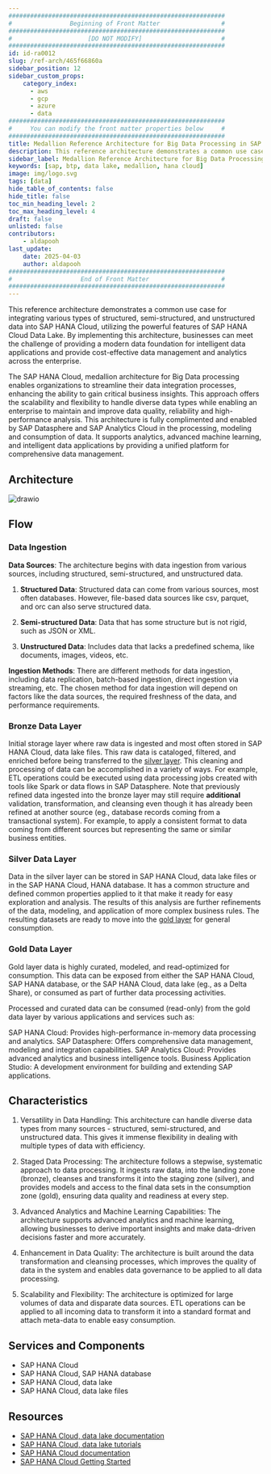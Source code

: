 ```yaml
---
############################################################
#                Beginning of Front Matter                 #
############################################################
#                     [DO NOT MODIFY]                      #
############################################################
id: id-ra0012
slug: /ref-arch/465f66860a
sidebar_position: 12
sidebar_custom_props:
    category_index:
      - aws
      - gcp
      - azure
      - data
############################################################
#     You can modify the front matter properties below     #
############################################################
title: Medallion Reference Architecture for Big Data Processing in SAP HANA Cloud
description: This reference architecture demonstrates a common use case for integrating various types of data—structured, semi-structured, and unstructured—into SAP HANA Cloud, utilizing the powerful features of SAP HANA Cloud Data Lake. By implementing this architecture, businesses can meet the challenge of providing a modern data foundation for intelligent data applications and provide cost-effective data management and analytics across the enterprise.
sidebar_label: Medallion Reference Architecture for Big Data Processing in SAP HANA Cloud
keywords: [sap, btp, data lake, medallion, hana cloud]
image: img/logo.svg
tags: [data]
hide_table_of_contents: false
hide_title: false
toc_min_heading_level: 2
toc_max_heading_level: 4
draft: false
unlisted: false
contributors:
    - aldapooh
last_update:
    date: 2025-04-03
    author: aldapooh
############################################################
#                   End of Front Matter                    #
############################################################
---
```


This reference architecture demonstrates a common use case for integrating various types of structured, semi-structured, and unstructured data into SAP HANA Cloud, utilizing the powerful features of SAP HANA Cloud Data Lake. By implementing this architecture, businesses can meet the challenge of providing a modern data foundation for intelligent data applications and provide cost-effective data management and analytics across the enterprise.

The SAP HANA Cloud, medallion architecture for Big Data processing enables organizations to streamline their data integration processes, enhancing the ability to gain critical business insights. This approach offers the scalability and flexibility to handle diverse data types while enabling an enterprise to maintain and improve data quality, reliability and high-performance analysis. This architecture is fully complimented and enabled by SAP Datasphere and SAP Analytics Cloud in the processing, modeling and consumption of data. It supports analytics, advanced machine learning, and intelligent data applications by providing a unified platform for comprehensive data management.

## Architecture

![drawio](drawio/medallion-big-data-architecture.drawio)

## Flow

### Data Ingestion

**Data Sources**: The architecture begins with data ingestion from various sources, including structured, semi-structured, and unstructured data.

1. **Structured Data**: Structured data can come from various sources, most often databases. However, file-based data sources like csv, parquet, and orc can also serve structured data.

2. **Semi-structured Data**: Data that has some structure but is not rigid, such as JSON or XML.

3. **Unstructured Data**: Includes data that lacks a predefined schema, like documents, images, videos, etc.  

**Ingestion Methods**: There are different methods for data ingestion, including data replication, batch-based ingestion, direct ingestion via streaming, etc. The chosen method for data ingestion will depend on factors like the data sources, the required freshness of the data, and performance requirements.

### Bronze Data Layer

Initial storage layer where raw data is ingested and most often stored in SAP HANA Cloud, data lake files. This raw data is cataloged, filtered, and enriched before being transferred to the [silver layer](#silver-data-layer). This cleaning and processing of data can be accomplished in a variety of ways. For example, ETL operations could be executed using data processing jobs created with tools like Spark or data flows in SAP Datasphere. Note that previously refined data ingested into the bronze layer may still require **additional** validation, transformation, and cleansing even though it has already been refined at another source (eg., database records coming from a transactional system). For example, to apply a consistent format to data coming from different sources but representing the same or similar business entities.

### Silver Data Layer

Data in the silver layer can be stored in SAP HANA Cloud, data lake files or in the SAP HANA Cloud, HANA database. It has a common structure and defined common properties applied to it that make it ready for easy exploration and analysis. The results of this analysis are further refinements of the data, modeling, and application of more complex business rules. The resulting datasets are ready to move into the [gold layer](#gold-data-layer) for general consumption.

### Gold Data Layer

Gold layer data is highly curated, modeled, and read-optimized for consumption. This data can be exposed from either the SAP HANA Cloud, SAP HANA database, or the SAP HANA Cloud, data lake (eg., as a Delta Share), or consumed as part of further data processing activities.

Processed and curated data can be consumed (read-only) from the gold data layer by various applications and services such as:

SAP HANA Cloud: Provides high-performance in-memory data processing and analytics.
SAP Datasphere: Offers comprehensive data management, modeling and integration capabilities.
SAP Analytics Cloud: Provides advanced analytics and business intelligence tools.
Business Application Studio: A development environment for building and extending SAP applications.

## Characteristics

1. Versatility in Data Handling: This architecture can handle diverse data types from many sources - structured, semi-structured, and unstructured data. This gives it immense flexibility in dealing with multiple types of data with efficiency.

2. Staged Data Processing: The architecture follows a stepwise, systematic approach to data processing. It ingests raw data, into the landing zone (bronze), cleanses and transforms it into the staging zone (silver), and provides models and access to the final data sets in the consumption zone (gold), ensuring data quality and readiness at every step.

3. Advanced Analytics and Machine Learning Capabilities: The architecture supports advanced analytics and machine learning, allowing businesses to derive important insights and make data-driven decisions faster and more accurately.

4. Enhancement in Data Quality: The architecture is built around the data transformation and cleansing processes, which improves the quality of data in the system and enables data governance to be applied to all data processing.

5. Scalability and Flexibility: The architecture is optimized for large volumes of data and disparate data sources. ETL operations can be applied to all incoming data to transform it into a standard format and attach meta-data to enable easy consumption.

## Services and Components

- SAP HANA Cloud
- SAP HANA Cloud, SAP HANA database
- SAP HANA Cloud, data lake
- SAP HANA Cloud, data lake files  

## Resources

- [SAP HANA Cloud, data lake documentation](https://help.sap.com/docs/hana-cloud-data-lake)
- [SAP HANA Cloud, data lake tutorials](https://developers.sap.com/tutorial-navigator.html?tag=software-product%3Atechnology-platform%2Fsap-hana-cloud%2Fsap-hana-cloud&tag=software-product-function%3Asap-hana-cloud-data-lake)
- [SAP HANA Cloud documentation](https://help.sap.com/docs/hana-cloud)
- [SAP HANA Cloud Getting Started](https://www.sap.com/products/technology-platform/hana/get-started.html?sort=latest_desc&tab=product-demos)